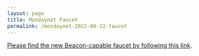 ```yaml
---
layout: page
title: Mondaynet Faucet
permalink: /mondaynet-2022-08-22-faucet
---
```


[Please find the new Beacon-capable faucet by following this link](https://faucet.mondaynet-2022-08-22.teztnets.xyz).
